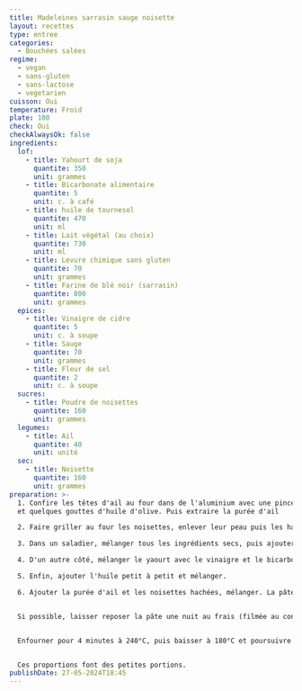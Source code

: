 ```yaml
---
title: Madeleines sarrasin sauge noisette
layout: recettes
type: entree
categories:
  - Bouchées salées
regime:
  - vegan
  - sans-gluten
  - sans-lactose
  - vegetarien
cuisson: Oui
temperature: Froid
plate: 100
check: Oui
checkAlwaysOk: false
ingredients:
  lof:
    - title: Yahourt de soja
      quantite: 350
      unit: grammes
    - title: Bicarbonate alimentaire
      quantite: 5
      unit: c. à café
    - title: huile de tournesol
      quantite: 470
      unit: ml
    - title: Lait végétal (au choix)
      quantite: 730
      unit: ml
    - title: Levure chimique sans gluten
      quantite: 70
      unit: grammes
    - title: Farine de blé noir (sarrasin)
      quantite: 800
      unit: grammes
  epices:
    - title: Vinaigre de cidre
      quantite: 5
      unit: c. à soupe
    - title: Sauge
      quantite: 70
      unit: grammes
    - title: Fleur de sel
      quantite: 2
      unit: c. à soupe
  sucres:
    - title: Poudre de noisettes
      quantite: 160
      unit: grammes
  legumes:
    - title: Ail
      quantite: 40
      unit: unité
  sec:
    - title: Noisette
      quantite: 160
      unit: grammes
preparation: >-
  1. Confire les têtes d'ail au four dans de l'aluminium avec une pincée de  sel
  et quelques gouttes d'huile d'olive. Puis extraire la purée d'ail

  2. Faire griller au four les noisettes, enlever leur peau puis les hacher grossièrement

  3. Dans un saladier, mélanger tous les ingrédients secs, puis ajouter le lait petit à petit, puis mélanger

  4. D'un autre côté, mélanger le yaourt avec le vinaigre et le bicarbonate, jusqu'à ce que cela mousse bien. Ajotuer ce mélange à la pâte.

  5. Enfin, ajouter l'huile petit à petit et mélanger.

  6. Ajouter la purée d'ail et les noisettes hachées, mélanger. La pâte est prête.


  Si possible, laisser reposer la pâte une nuit au frais (filmée au contact). Verser la pâte dans les moules en y déposant une feuille de sauge au fond. Mettre au congélateur le temps de préchauffer le four à 240°C.


  Enfourner pour 4 minutes à 240°C, puis baisser à 180°C et poursuivre la cuisson durant 5 ou 6 minutes. À la sortie du four laisser refroidir légèrement puis mettre dans un tupperware pour qu'elles gardent leur humidité et leur moelleux.


  Ces proportions font des petites portions.
publishDate: 27-05-2024T18:45
---
```

